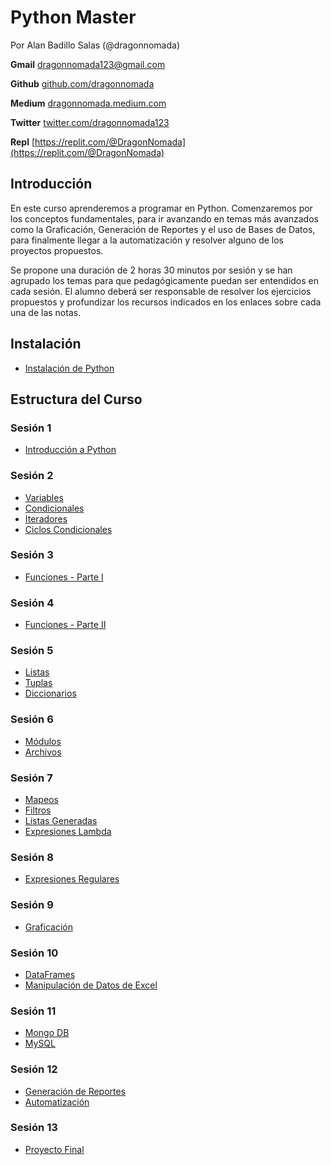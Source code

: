 # Python Master

Por Alan Badillo Salas (@dragonnomada)

**Gmail** [dragonnomada123@gmail.com](mailto://dragonnomada123@gmail.com)

**Github** [github.com/dragonnomada](https://github.com/dragonnomada)

**Medium** [dragonnomada.medium.com](https://dragonnomada.medium.com)

**Twitter** [twitter.com/dragonnomada123](https://twitter.com/dragonnomada123)

**Repl** [https://replit.com/@DragonNomada](https://replit.com/@DragonNomada)

## Introducción

En este curso aprenderemos a programar en Python. Comenzaremos por los conceptos fundamentales, para ir avanzando en temas más avanzados como la Graficación, Generación de Reportes y el uso de Bases de Datos, para finalmente llegar a la automatización y resolver alguno de los proyectos propuestos.

Se propone una duración de 2 horas 30 minutos por sesión y se han agrupado los temas para que pedagógicamente puedan ser entendidos en cada sesión. El alumno deberá ser responsable de resolver los ejercicios propuestos y profundizar los recursos indicados en los enlaces sobre cada una de las notas.

## Instalación

* [Instalación de Python](./notas/Instalaci%C3%B3n.md)

## Estructura del Curso

### Sesión 1

* [Introducción a Python](./Python_Pre_Material.pdf)

### Sesión 2

* [Variables](./notas/1.%20Variables.md)
* [Condicionales](./notas/2.%20Condicionales.md)
* [Iteradores](./notas/3.%20Iteradores.md)
* [Ciclos Condicionales](./notas/4.%20Ciclos%20Condicionales.md)

### Sesión 3

* [Funciones - Parte I](./notas/5.%20Funciones.md)

### Sesión 4

* [Funciones - Parte II](./notas/5.%20Funciones.md)

### Sesión 5

* [Listas](./notas/6.%20Listas.md)
* [Tuplas](./notas/7.%20Tuplas.md)
* [Diccionarios](./notas/8.%20Diccionarios.md)

### Sesión 6

* [Módulos](./notas/9.%20M%C3%B3dulos.md)
* [Archivos](./notas/10.%20Archivos.md)

### Sesión 7

* [Mapeos](./notas/11.%20Mapeos.md)
* [Filtros](./notas/12.%20Filtros.md)
* [Listas Generadas](./notas/13.%20Listas%20Generadas.md)
* [Expresiones Lambda](./notas/14.%20Expresiones%20Lambda.md)

### Sesión 8

* [Expresiones Regulares](./notas/15.%20Expresiones%20Regulares.md)

### Sesión 9

* [Graficación](./notas/16.%20Graficaci%C3%B3n.md)

### Sesión 10

* [DataFrames](./notas/17.%20DataFrames.md)
* [Manipulación de Datos de Excel](./notas/18.%20Manipulaci%C3%B3n%20de%20Datos%20de%20Excel.md)

### Sesión 11

* [Mongo DB](./notas/19.%20Mongo%20DB.md)
* [MySQL](./notas/20.%20MySQL.md)

### Sesión 12

* [Generación de Reportes](./notas/21.%20Generaci%C3%B3n%20de%20Reportes.md)
* [Automatización](./notas/22.%20Automatizaci%C3%B3n.md)

### Sesión 13

* [Proyecto Final](./proyectos)
